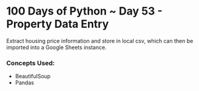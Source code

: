 # 100 Days of Python ~ Day 53 - Property Data Entry

Extract housing price information and store in local csv, which can then be imported into a Google Sheets instance.

### Concepts Used:
* BeautifulSoup
* Pandas